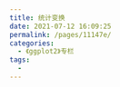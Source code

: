 ```yaml
---
title: 统计变换
date: 2021-07-12 16:09:25
permalink: /pages/11147e/
categories:
  - 《ggplot2》专栏
tags:
  - 
---
```

